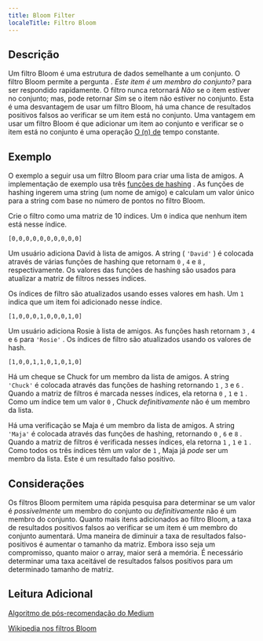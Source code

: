 ```yaml
---
title: Bloom Filter
localeTitle: Filtro Bloom
---
```

## Descrição

Um filtro Bloom é uma estrutura de dados semelhante a um conjunto. O filtro Bloom permite a pergunta _. Este item é um membro do conjunto?_ para ser respondido rapidamente. O filtro nunca retornará _Não_ se o item estiver no conjunto; mas, pode retornar _Sim_ se o item não estiver no conjunto. Esta é uma desvantagem de usar um filtro Bloom, há uma chance de resultados positivos falsos ao verificar se um item está no conjunto. Uma vantagem em usar um filtro Bloom é que adicionar um item ao conjunto e verificar se o item está no conjunto é uma operação [O (n) de](https://guide.freecodecamp.org/algorithms/algorithm-performance) tempo constante.

## Exemplo

O exemplo a seguir usa um filtro Bloom para criar uma lista de amigos. A implementação de exemplo usa três [funções de hashing](https://guide.freecodecamp.org/miscellaneous/hash-tables-and-hashing-functions) . As funções de hashing ingerem uma string (um nome de amigo) e calculam um valor único para a string com base no número de pontos no filtro Bloom.

Crie o filtro como uma matriz de 10 índices. Um `0` indica que nenhum item está nesse índice.

`[0,0,0,0,0,0,0,0,0,0]`

Um usuário adiciona David à lista de amigos. A string ( `'David'` ) é colocada através de várias funções de hashing que retornam `0` , `4` e `8` , respectivamente. Os valores das funções de hashing são usados ​​para atualizar a matriz de filtros nesses índices.

Os índices de filtro são atualizados usando esses valores em hash. Um `1` indica que um item foi adicionado nesse índice.

`[1,0,0,0,1,0,0,0,1,0]`

Um usuário adiciona Rosie à lista de amigos. As funções hash retornam `3` , `4` e `6` para `'Rosie'` . Os índices de filtro são atualizados usando os valores de hash.

`[1,0,0,1,1,0,1,0,1,0]`

Há um cheque se Chuck for um membro da lista de amigos. A string `'Chuck'` é colocada através das funções de hashing retornando `1` , `3` e `6` . Quando a matriz de filtros é marcada nesses índices, ela retorna `0` , `1` e `1` . Como um índice tem um valor `0` , Chuck _definitivamente_ não é um membro da lista.

Há uma verificação se Maja é um membro da lista de amigos. A string `'Maja'` é colocada através das funções de hashing, retornando `0` , `6` e `8` . Quando a matriz de filtros é verificada nesses índices, ela retorna `1` , `1` e `1` . Como todos os três índices têm um valor de `1` , Maja já _pode_ ser um membro da lista. Este é um resultado falso positivo.

## Considerações

Os filtros Bloom permitem uma rápida pesquisa para determinar se um valor é _possivelmente_ um membro do conjunto ou _definitivamente_ não é um membro do conjunto. Quanto mais itens adicionados ao filtro Bloom, a taxa de resultados positivos falsos ao verificar se um item é um membro do conjunto aumentará. Uma maneira de diminuir a taxa de resultados falso-positivos é aumentar o tamanho da matriz. Embora isso seja um compromisso, quanto maior o array, maior será a memória. É necessário determinar uma taxa aceitável de resultados falsos positivos para um determinado tamanho de matriz.

## Leitura Adicional

[Algoritmo de pós-recomendação do Medium](https://blog.medium.com/what-are-bloom-filters-1ec2a50c68ff)

[Wikipedia nos filtros Bloom](https://en.wikipedia.org/wiki/Bloom_filter)